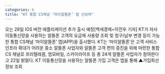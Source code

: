 ```yaml
---
categories: b
title: "KT 통합 CS채널 ‘마이알뜰폰’ 앱 선보여"
---
```

오는 28일 IOS 버전 애플리케이션 추가 출시 예정[백세경제=이진우 기자] KT가 자사 이동통신망을 사용하는 알뜰폰 고객의 요금제 사용량 조회 및 청구/납부 변경 등이 가능한 통합 CS채널 ‘마이알뜰폰’ 앱(APP)을 출시했다. KT는 ‘마이알뜰폰’은 고객 서비스 인프라 확대가 어려운 중소 알뜰폰 사업자와 알뜰폰 고객 편의 증진을 위해 마련한 통합 CS 채널로 프리텔레콤, 엠모바일, 스카이라이프 등 총 24개 알뜰폰 사업자가 참여한다고 22일 밝혔다. KT 이동통신망을 사용하는 알뜰폰 가입 고객은 앱을 통해 ▲가입회선 정보 조회